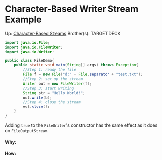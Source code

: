 # Character-Based Writer Stream Example

Up: [Character-Based Streams](character-based_streams)
Brother(s):
TARGET DECK

```java
import java.io.File;
import java.io.FileWriter;
import java.io.Writer;

public class FileDemo{
	public static void main(String[] args) throws Exception{
		//Step 1: ready the file
		File f = new File("d:" + File.separator + "test.txt");
		//Step 2: set up the stream
		Writer out = new FileWriter(f);
		//Step 3: start writing
		String str = "Hello World!";
		out.write(b);
		//Step 4: close the stream
		out.close();
	}
}
```

Adding `true` to the `FileWriter`'s constructor has the same effect as it does on `FileOutputStream`.



































#### Why:
#### How:









